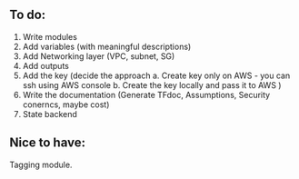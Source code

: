 ## To do:
1. Write modules
2. Add variables (with meaningful descriptions)
3. Add Networking layer (VPC, subnet, SG)
4. Add outputs
5. Add the key (decide the approach
    a. Create key only on AWS - you can ssh using AWS console
    b. Create the key locally and pass it to AWS )
6. Write the documentation (Generate TFdoc, Assumptions, Security conerncs, maybe cost)
7. State backend
## Nice to have:
Tagging module.
